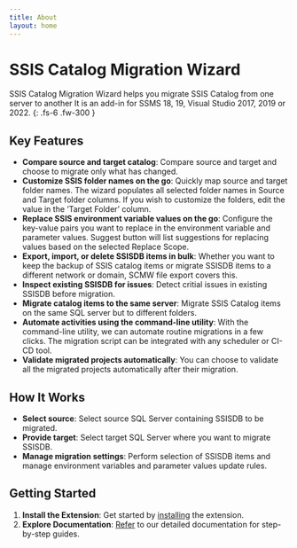 ```yaml
---
title: About
layout: home
---
```


# SSIS Catalog Migration Wizard

SSIS Catalog Migration Wizard helps you migrate SSIS Catalog from one server to another It is an add-in for SSMS 18, 19, Visual Studio 2017, 2019 or 2022.
{: .fs-6 .fw-300 }

## Key Features
- **Compare source and target catalog**: Compare source and target and choose to migrate only what has changed.
- **Customize SSIS folder names on the go**: Quickly map source and target folder names. The wizard populates all selected folder names in Source and Target folder columns. If you wish to customize the folders, edit the value in the ‘Target Folder’ column.
- **Replace SSIS environment variable values on the go**: Configure the key-value pairs you want to replace in the environment variable and parameter values. Suggest button will list suggestions for replacing values based on the selected Replace Scope.
- **Export, import, or delete SSISDB items in bulk**: Whether you want to keep the backup of SSIS catalog items or migrate SSISDB items to a different network or domain, SCMW file export covers this.
- **Inspect existing SSISDB for issues**: Detect critial issues in existing SSISDB before migration. 
- **Migrate catalog items to the same server**: Migrate SSIS Catalog items on the same SQL server but to different folders.
- **Automate activities using the command-line utility**: With the command-line utility, we can automate routine migrations in a few clicks. The migration script can be integrated with any scheduler or CI-CD tool.
- **Validate migrated projects automatically**: You can choose to validate all the migrated projects automatically after their migration.

## How It Works
- **Select source**: Select source SQL Server containing SSISDB to be migrated.
- **Provide target**: Select target SQL Server where you want to migrate SSISDB.
- **Manage migration settings**: Perform selection of SSISDB items and manage environment variables and parameter values update rules.

## Getting Started
1. **Install the Extension**: Get started by [installing](https://ssiscataloger.azureops.org/download.html)  the extension.
2. **Explore Documentation**: [Refer](https://ssiscataloger.azureops.org/getting-started) to our detailed documentation for step-by-step guides.



